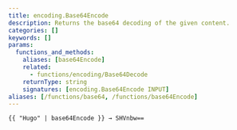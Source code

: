 ```yaml
---
title: encoding.Base64Encode
description: Returns the base64 decoding of the given content.
categories: []
keywords: []
params:
  functions_and_methods:
    aliases: [base64Encode]
    related:
      - functions/encoding/Base64Decode
    returnType: string
    signatures: [encoding.Base64Encode INPUT]
aliases: [/functions/base64, /functions/base64Encode]
---
```


```go-html-template
{{ "Hugo" | base64Encode }} → SHVnbw==
```
